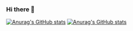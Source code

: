 ### Hi there 👋

[![Anurag's GitHub stats](https://github-readme-stats.vercel.app/api?username=manuelmartin-developer&show_icons=true&include_all_commits=true&theme=buefy&hide_border=true)](https://github.com/anuraghazra/github-readme-stats)
[![Anurag's GitHub stats](https://github-readme-stats.vercel.app/api?username=mmartindj&show_icons=true&include_all_commits=true&theme=buefy&hide_border=true)](https://github.com/anuraghazra/github-readme-stats)

<!--
**manuelmartin-developer/manuelmartin-developer** is a ✨ _special_ ✨ repository because its `README.md` (this file) appears on your GitHub profile.

Here are some ideas to get you started:

- 🔭 I’m currently working on ...
- 🌱 I’m currently learning ...
- 👯 I’m looking to collaborate on ...
- 🤔 I’m looking for help with ...
- 💬 Ask me about ...
- 📫 How to reach me: ...
- 😄 Pronouns: ...
- ⚡ Fun fact: ...
-->
